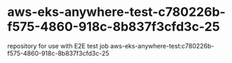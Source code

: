 # aws-eks-anywhere-test-c780226b-f575-4860-918c-8b837f3cfd3c-25
repository for use with E2E test job aws-eks-anywhere-test:c780226b-f575-4860-918c-8b837f3cfd3c-25
